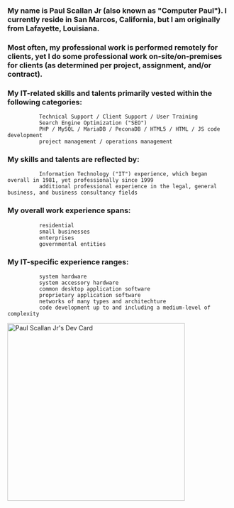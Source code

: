 ### My name is Paul Scallan Jr (also known as "Computer Paul").    I currently reside in San Marcos, California, but I am originally from Lafayette, Louisiana.   

### Most often, my professional work is performed remotely for clients, yet I do some professional work on-site/on-premises for clients (as determined per project, assignment, and/or contract).  

### My IT-related skills and talents primarily vested within the following categories:

              Technical Support / Client Support / User Training  
              Search Engine Optimization ("SEO") 
              PHP / MySQL / MariaDB / PeconaDB / HTML5 / HTML / JS code development 
              project management / operations management

### My skills and talents are reflected by: 

              Information Technology ("IT") experience, which began overall in 1981, yet professionally since 1999 
              additional professional experience in the legal, general business, and business consultancy fields  
              
### My overall work experience spans:
              residential 
              small businesses
              enterprises
              governmental entities

### My IT-specific experience ranges:

              system hardware
              system accessory hardware
              common desktop application software
              proprietary application software
              networks of many types and architechture 
              code development up to and including a medium-level of complexity
              
<!--
**paulscallanjr/paulscallanjr** is a ✨ _special_ ✨ repository because its `README.md` (this file) appears on your GitHub profile.

Here are some ideas to get you started:

- 🔭 I’m currently working on ...
- 🌱 I’m currently learning ...
- 👯 I’m looking to collaborate on ...
- 🤔 I’m looking for help with ...
- 💬 Ask me about ...
- 📫 How to reach me: ...
- 😄 Pronouns: ...
- ⚡ Fun fact: ...
-->
<a href="https://app.daily.dev/paulscallanjr"><img src="https://api.daily.dev/devcards/56a1aac1d9e14334b5e6ffeb4a6ec23c.png?r=f2i" width="400" alt="Paul Scallan Jr's Dev Card"/></a>
